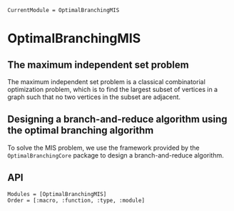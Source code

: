 ```@meta
CurrentModule = OptimalBranchingMIS
```

# OptimalBranchingMIS

## The maximum independent set problem

The maximum independent set problem is a classical combinatorial optimization problem, which is to find the largest subset of vertices in a graph such that no two vertices in the subset are adjacent.

## Designing a branch-and-reduce algorithm using the optimal branching algorithm

To solve the MIS problem, we use the framework provided by the `OptimalBranchingCore` package to design a branch-and-reduce algorithm.

## API

```@autodocs
Modules = [OptimalBranchingMIS]
Order = [:macro, :function, :type, :module]
```